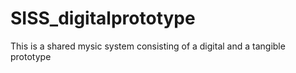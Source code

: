 # SISS_digitalprototype
This is a shared mysic system consisting of a digital and a tangible prototype
